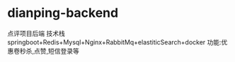 # dianping-backend
点评项目后端
技术栈
springboot+Redis+Mysql+Nginx+RabbitMq+elastiticSearch+docker
功能:优惠卷秒杀,点赞,短信登录等
